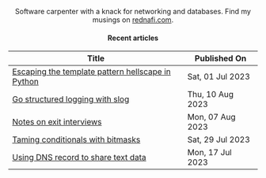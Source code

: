 <div align="center">

Software carpenter with a knack for networking and databases. Find my musings on
<a href="https://rednafi.com/" rel="me">rednafi.com</a>.
<div>

#### Recent articles

| Title | Published On |
| ----- | ------------ |
| [Escaping the template pattern hellscape in Python](https://rednafi.com/python/escape_template_pattern/) | Sat, 01 Jul 2023 |
| [Go structured logging with slog](https://rednafi.com/go/structured_logging_with_slog/) | Thu, 10 Aug 2023 |
| [Notes on exit interviews](https://rednafi.com/zephyr/notes_on_exit_interviews/) | Mon, 07 Aug 2023 |
| [Taming conditionals with bitmasks](https://rednafi.com/python/tame_conditionals_with_bitmasks/) | Sat, 29 Jul 2023 |
| [Using DNS record to share text data](https://rednafi.com/misc/dns_record_to_share_text/) | Mon, 17 Jul 2023 |
